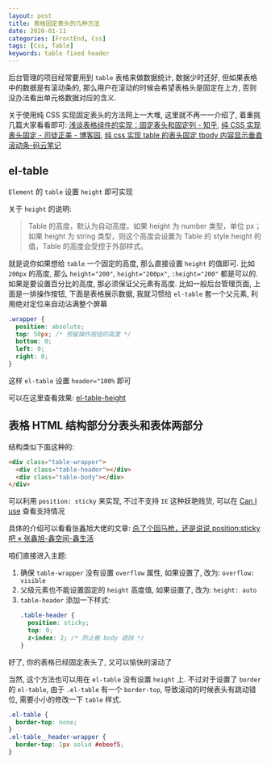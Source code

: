 ```yaml
---
layout: post
title: 表格固定表头的几种方法
date: 2020-01-11
categories: [FrontEnd, Css]
tags: [Css, Table]
keywords: table fixed header
---
```


后台管理的项目经常要用到 `table` 表格来做数据统计, 数据少时还好, 但如果表格中的数据是有滚动条的, 那么用户在滚动的时候会希望表格头是固定在上方, 否则没办法看出单元格数据对应的含义.

关于使用纯 CSS 实现固定表头的方法网上一大堆, 这里就不再一一介绍了, 着重挑几篇大家看看即可: [浅谈表格组件的实现：固定表头和固定列 - 知乎](https://zhuanlan.zhihu.com/p/33280304), [纯 CSS 实现表头固定 - 司徒正美 - 博客园](https://www.cnblogs.com/rubylouvre/archive/2010/03/06/1679381.html), [纯 css 实现 table 的表头固定 tbody 内容显示垂直滚动条-码云笔记](https://www.mybj123.com/667.html)

## el-table

`Element` 的 `table` 设置 `height` 即可实现

关于 `height` 的说明:

> Table 的高度，默认为自动高度。如果 height 为 number 类型，单位 px；如果 height 为 string 类型，则这个高度会设置为 Table 的 style.height 的值，Table 的高度会受控于外部样式。

就是说你如果想给 `table` 一个固定的高度, 那么直接设置 `height` 的值即可. 比如 `200px` 的高度, 那么 `height="200"`, `height="200px"`, `:height="200"` 都是可以的. 如果是要设置百分比的高度, 那必须保证父元素有高度. 比如一般后台管理页面, 上面是一排操作按钮, 下面是表格展示数据, 我就习惯给 `el-table` 套一个父元素, 利用绝对定位来自动沾满整个屏幕

```CSS
.wrapper {
  position: absolute;
  top: 50px; /* 预留操作按钮的高度 */
  bottom: 0;
  left: 0;
  right: 0;
}
```

这样 `el-table` 设置 `header="100%` 即可

可以在这里查看效果: [el-table-height](https://codepen.io/henrytsz/pen/dyPqpvd)

## 表格 HTML 结构部分分表头和表体两部分

结构类似下面这种的:

```HTML
<div class="table-wrapper">
  <div class="table-header"></div>
  <div class="table-body"></div>
</div>
```

可以利用 `position: sticky` 来实现, 不过不支持 `IE` 这种妖艳贱货, 可以在 [Can I use](https://caniuse.com/#search=position%3Asticky) 查看支持情况

具体的介绍可以看看张鑫旭大佬的文章: [杀了个回马枪，还是说说 position:sticky 吧 « 张鑫旭-鑫空间-鑫生活](https://www.zhangxinxu.com/wordpress/2018/12/css-position-sticky/)

咱们直接进入主题:

1. 确保 `table-wrapper` 没有设置 `overflow` 属性, 如果设置了, 改为: `overflow: visible`
2. 父级元素也不能设置固定的 `height` 高度值, 如果设置了, 改为: `height: auto`
3. `table-header` 添加一下样式:
   ```CSS
   .table-header {
     position: sticky;
     top: 0;
     z-index: 2; /* 防止被 body 遮挡 */
   }
   ```

好了, 你的表格已经固定表头了, 又可以愉快的滚动了

当然, 这个方法也可以用在 `el-table` 没有设置 `height` 上. 不过对于设置了 `border` 的 `el-table`, 由于 `.el-table` 有一个 `border-top`, 导致滚动的时候表头有跳动错位, 需要小小的修改一下 `table` 样式.

``` CSS
.el-table {
  border-top: none;
}
.el-table__header-wrapper {
  border-top: 1px solid #ebeef5;
}
```
